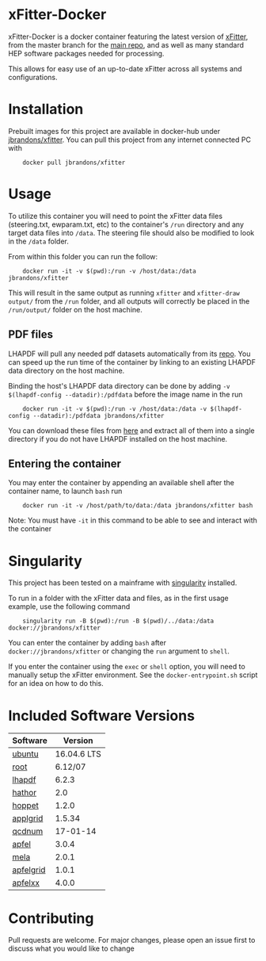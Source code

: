 
# xFitter-Docker
xFitter-Docker is a docker container featuring the latest version of [xFitter](https://www.xfitter.org/xFitter/), from the master branch for the [main repo](https://gitlab.cern.ch/fitters/xfitter), and as well as many standard HEP software packages needed for processing.

This allows for easy use of an up-to-date xFitter across all systems and configurations.

# Installation
Prebuilt images for this project are available in docker-hub under [jbrandons/xfitter](https://hub.docker.com/r/jbrandons/xfitter). You can pull this project from any internet connected PC with
```
    docker pull jbrandons/xfitter
```

# Usage
To utilize this container you will need to point the xFitter data files (steering.txt, ewparam.txt, etc) to the container's `/run` directory and any target data files into `/data`. The steering file should also be modified to look in the `/data` folder.

From within this folder you can run the follow:
```
    docker run -it -v $(pwd):/run -v /host/data:/data jbrandons/xfitter
```
This will result in the same output as running  `xfitter` and `xfitter-draw output/` from the `/run` folder, and all outputs will correctly be placed in the `/run/output/` folder on the host machine.

## PDF files
LHAPDF will pull any needed pdf datasets automatically from its [repo](http://lhapdfsets.web.cern.ch/lhapdfsets/current/).
You can speed up the run time of the container by linking to an existing LHAPDF data directory on the host machine.

Binding the host's LHAPDF data directory can be done by adding `-v $(lhapdf-config --datadir):/pdfdata` before the image name in the run

```
    docker run -it -v $(pwd):/run -v /host/data:/data -v $(lhapdf-config --datadir):/pdfdata jbrandons/xfitter
```

 You can download these files from [here](http://lhapdfsets.web.cern.ch/lhapdfsets/current/) and extract all of them into a single directory if you do not have LHAPDF installed on the host machine.

## Entering the container
You may enter the container by appending an available shell after the container name, to launch `bash` run
```
    docker run -it -v /host/path/to/data:/data jbrandons/xfitter bash
```
Note: You must have `-it` in this command to be able to see and interact with the container

# Singularity
This project has been tested on a mainframe with [singularity](https://sylabs.io/docs/) installed.

To run in a folder with the xFitter data and files, as in the first usage example, use the following command
```
    singularity run -B $(pwd):/run -B $(pwd)/../data:/data docker://jbrandons/xfitter
```

You can enter the container by adding `bash` after `docker://jbrandons/xfitter` or changing the `run` argument to `shell`. 

If you enter the container using the `exec` or `shell` option, you will need to manually setup the xFitter environment. See the `docker-entrypoint.sh` script for an idea on how to do this.

# Included Software Versions
|Software|Version|
|--------|-------|
|[ubuntu](https://ubuntu.com/)|16.04.6 LTS|
|[root](https://root.cern.ch/)|6.12/07|
|[lhapdf](https://lhapdf.hepforge.org/)|6.2.3|
|[hathor](https://www-zeuthen.desy.de/~moch/hathor/)|2.0|
|[hoppet](https://hoppet.hepforge.org)|1.2.0|
|[applgrid](https://applgrid.hepforge.org/)|1.5.34|
|[qcdnum](https://www.nikhef.nl/~h24/qcdnum/)|17-01-14|
|[apfel](https://apfel.hepforge.org/)|3.0.4|
|[mela](https://apfel.hepforge.org/mela.html)|2.0.1|
|[apfelgrid](https://github.com/zenaiev/APFELgrid)|1.0.1|
|[apfelxx](https://github.com/vbertone/apfelxx/)|4.0.0|

# Contributing
Pull requests are welcome. For major changes, please open an issue first to discuss what you would like to change
